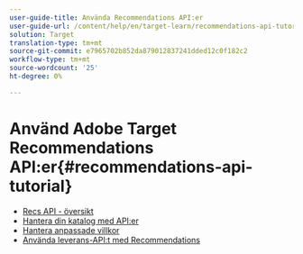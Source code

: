 ```yaml
---
user-guide-title: Använda Recommendations API:er
user-guide-url: /content/help/en/target-learn/recommendations-api-tutorial/recs-api-overview.html
solution: Target
translation-type: tm+mt
source-git-commit: e7965702b852da879012837241dded12c0f182c2
workflow-type: tm+mt
source-wordcount: '25'
ht-degree: 0%

---
```



# Använd Adobe Target Recommendations API:er{#recommendations-api-tutorial}

+ [Recs API - översikt](recs-api-overview.md)
+ [Hantera din katalog med API:er](manage-catalog.md)
+ [Hantera anpassade villkor](manage-custom-criteria.md)
+ [Använda leverans-API:t med Recommendations](fetch-recs-server-side-delivery-api.md)

<!--+ [Debug API calls](6debug.md)
+ [Download the Calculated Recommendations CSV](7download-calc-recs-csv.md)-->

<!--
+ Managing your Catalog with APIs{#manage-catalog}
  + [Create and update items](manage-catalog/saveEntities.md)
  + [Delete items](manage-catalog/deleteEntities.md)
  + [Delete All Items](manage-catalog/concepts.md)
  + [Get item details](manage-catalog/base-implementation.md)
+ Managing Custom Criteria{#use-cases}
  + [Home Page](use-cases/home-page.md)
  + [Product Pages](use-cases/product-pages.md)
  + [Category Pages](use-cases/category-pages.md)
  + [Add to Cart Modals](use-cases/add-to-cart-modals.md)
  + [Cart Page](use-cases/cart-page.md)
  + [Order Confirmation Page](use-cases/order-confirmation-page.md)-->
